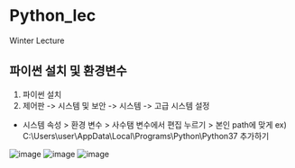 # Python_lec
Winter Lecture

## 파이썬 설치 및 환경변수

1. 파이썬 설치
2. 제어판 -> 시스템 및 보안 -> 시스템 -> 고급 시스템 설정 

+ 시스템 속성 > 환경 변수 > 사수탬 변수에서 편집 누르기 > 본인 path에 맞게 ex) C:\Users\user\AppData\Local\Programs\Python\Python37 추가하기

![image](https://user-images.githubusercontent.com/66208800/147761949-18dd007a-335f-42bd-a10d-76b50e2ce829.png)
![image](https://user-images.githubusercontent.com/66208800/147761988-53b8867d-a4a5-4edd-ab7f-e0cde271cd64.png)
![image](https://user-images.githubusercontent.com/66208800/147762003-765ff0c6-0d9b-4e3b-8a56-819222dce0ce.png)


